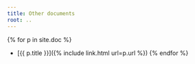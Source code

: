```yaml
---
title: Other documents
root: ..
---
```

{% for p in site.doc %}
* [{{ p.title }}]({% include link.html url=p.url %})
{% endfor %}